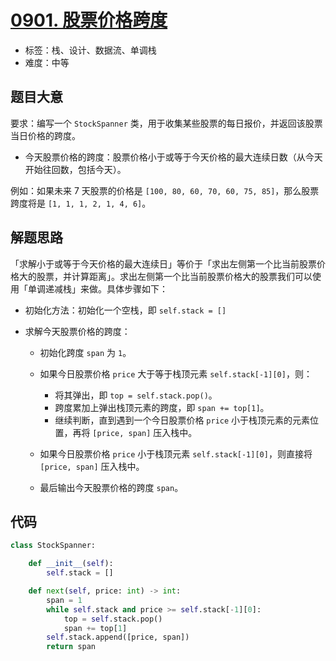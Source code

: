 # [0901. 股票价格跨度](https://leetcode.cn/problems/online-stock-span/)

- 标签：栈、设计、数据流、单调栈
- 难度：中等

## 题目大意

要求：编写一个 `StockSpanner` 类，用于收集某些股票的每日报价，并返回该股票当日价格的跨度。

- 今天股票价格的跨度：股票价格小于或等于今天价格的最大连续日数（从今天开始往回数，包括今天）。

例如：如果未来 7 天股票的价格是 `[100, 80, 60, 70, 60, 75, 85]`，那么股票跨度将是 `[1, 1, 1, 2, 1, 4, 6]`。

## 解题思路

「求解小于或等于今天价格的最大连续日」等价于「求出左侧第一个比当前股票价格大的股票，并计算距离」。求出左侧第一个比当前股票价格大的股票我们可以使用「单调递减栈」来做。具体步骤如下：

- 初始化方法：初始化一个空栈，即 `self.stack = []`

- 求解今天股票价格的跨度：

  - 初始化跨度 `span` 为 `1`。
  - 如果今日股票价格 `price` 大于等于栈顶元素 `self.stack[-1][0]`，则：
    - 将其弹出，即 `top = self.stack.pop()`。
    - 跨度累加上弹出栈顶元素的跨度，即 `span += top[1]`。
    - 继续判断，直到遇到一个今日股票价格 `price` 小于栈顶元素的元素位置，再将 `[price, span]` 压入栈中。
  - 如果今日股票价格 `price` 小于栈顶元素 `self.stack[-1][0]`，则直接将 `[price, span]` 压入栈中。

  - 最后输出今天股票价格的跨度 `span`。    

## 代码

```python
class StockSpanner:

    def __init__(self):
        self.stack = []

    def next(self, price: int) -> int:
        span = 1
        while self.stack and price >= self.stack[-1][0]:
            top = self.stack.pop()
            span += top[1]
        self.stack.append([price, span])
        return span
```

